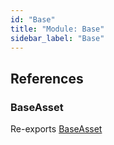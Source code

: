 ```yaml
---
id: "Base"
title: "Module: Base"
sidebar_label: "Base"
---
```


## References

### BaseAsset

Re-exports [BaseAsset](../../../../../classes/API/Entities/Asset/Base/BaseAsset/BaseAsset.md)
